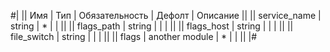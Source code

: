 
#|
|| Имя | Тип | Обязательность | Дефолт | Описание ||
|| service_name | string | * |  |  ||
|| flags_path | string |  |  |  ||
|| flags_host | string |  |  |  ||
|| file_switch | string |  |  |  ||
|| flags | another module | * |  |  ||
|#